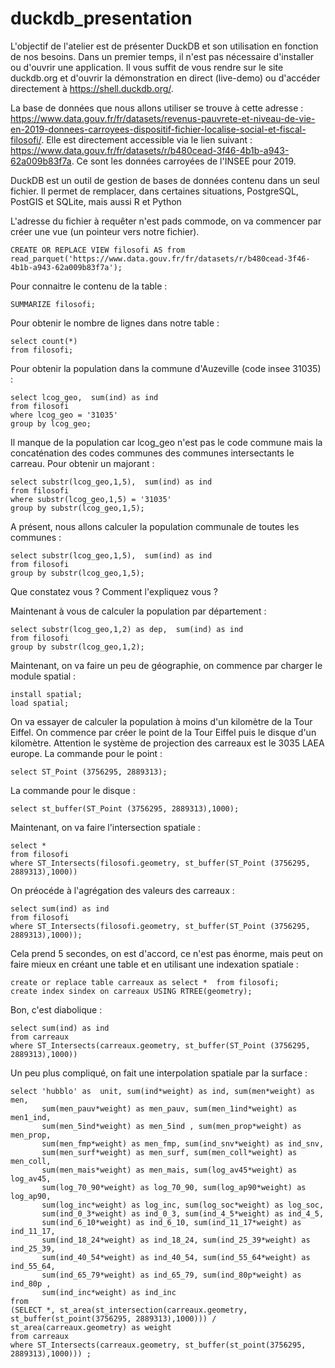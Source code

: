 # duckdb_presentation

L'objectif de l'atelier est de présenter DuckDB et son utilisation en fonction de nos besoins.
Dans  un premier temps, il n'est pas nécessaire d'installer ou d'ouvrir une application. Il vous suffit de vous rendre sur le site duckdb.org et d'ouvrir la démonstration en direct (live-demo) ou d'accéder directement à https://shell.duckdb.org/.

La base de données que nous allons utiliser se trouve à cette adresse : https://www.data.gouv.fr/fr/datasets/revenus-pauvrete-et-niveau-de-vie-en-2019-donnees-carroyees-dispositif-fichier-localise-social-et-fiscal-filosofi/. Elle est directement accessible via le lien suivant : https://www.data.gouv.fr/fr/datasets/r/b480cead-3f46-4b1b-a943-62a009b83f7a. Ce sont les données carroyées de l'INSEE pour 2019.

DuckDB est un outil de gestion de bases de données contenu dans un seul fichier. Il permet de remplacer, dans certaines situations, PostgreSQL, PostGIS et SQLite, mais aussi R et Python

L'adresse du fichier à requêter n'est pads commode, on va commencer par créer une vue (un pointeur vers notre fichier).
```
CREATE OR REPLACE VIEW filosofi AS from  read_parquet('https://www.data.gouv.fr/fr/datasets/r/b480cead-3f46-4b1b-a943-62a009b83f7a');
```
Pour connaitre le contenu de la table :
```
SUMMARIZE filosofi;
```

Pour obtenir le nombre de lignes dans notre table : 

```
select count(*) 
from filosofi;
```

Pour obtenir la population dans la commune d'Auzeville (code insee 31035) :

```
select lcog_geo,  sum(ind) as ind 
from filosofi
where lcog_geo = '31035'
group by lcog_geo;
```

Il manque de la population car lcog_geo n'est pas le code commune mais la concaténation des codes communes des communes intersectants le carreau. Pour obtenir un majorant :
```
select substr(lcog_geo,1,5),  sum(ind) as ind 
from filosofi
where substr(lcog_geo,1,5) = '31035'
group by substr(lcog_geo,1,5);
```

A présent, nous allons calculer la population communale de toutes les communes :
```
select substr(lcog_geo,1,5),  sum(ind) as ind 
from filosofi
group by substr(lcog_geo,1,5);
```
Que constatez vous ? Comment l'expliquez vous ? 

Maintenant à vous de calculer la population par département :

```
select substr(lcog_geo,1,2) as dep,  sum(ind) as ind 
from filosofi
group by substr(lcog_geo,1,2);
```

Maintenant, on va faire un peu de géographie, on commence par charger le module spatial :

```
install spatial;
load spatial;
```

On va essayer de calculer la population à moins d'un kilomètre de la Tour Eiffel. On commence par créer le point de la Tour Eiffel puis le disque d'un kilomètre. 
Attention le système de projection des carreaux est le 3035 LAEA europe. La commande pour le point :
```
select ST_Point (3756295, 2889313);
```
La commande pour le disque :
```
select st_buffer(ST_Point (3756295, 2889313),1000);
```
Maintenant, on va faire l'intersection spatiale :
```
select *
from filosofi
where ST_Intersects(filosofi.geometry, st_buffer(ST_Point (3756295, 2889313),1000))
```
On préocéde à l'agrégation des valeurs des carreaux :
```
select sum(ind) as ind
from filosofi
where ST_Intersects(filosofi.geometry, st_buffer(ST_Point (3756295, 2889313),1000));
```
Cela prend 5 secondes, on est d'accord, ce n'est pas énorme, mais peut on faire mieux en créant une table et en utilisant une indexation spatiale :
```
create or replace table carreaux as select *  from filosofi;
create index sindex on carreaux USING RTREE(geometry);
```

Bon, c'est diabolique :
```
select sum(ind) as ind
from carreaux
where ST_Intersects(carreaux.geometry, st_buffer(ST_Point (3756295, 2889313),1000))
```

Un peu plus compliqué, on fait une interpolation spatiale par la surface :

```
select 'hubblo' as  unit, sum(ind*weight) as ind, sum(men*weight) as men,
       sum(men_pauv*weight) as men_pauv, sum(men_1ind*weight) as men1_ind,
       sum(men_5ind*weight) as men_5ind , sum(men_prop*weight) as men_prop,
       sum(men_fmp*weight) as men_fmp, sum(ind_snv*weight) as ind_snv, 
       sum(men_surf*weight) as men_surf, sum(men_coll*weight) as men_coll,
       sum(men_mais*weight) as men_mais, sum(log_av45*weight) as log_av45,
       sum(log_70_90*weight) as log_70_90, sum(log_ap90*weight) as log_ap90,
       sum(log_inc*weight) as log_inc, sum(log_soc*weight) as log_soc,
       sum(ind_0_3*weight) as ind_0_3, sum(ind_4_5*weight) as ind_4_5,
       sum(ind_6_10*weight) as ind_6_10, sum(ind_11_17*weight) as ind_11_17,
       sum(ind_18_24*weight) as ind_18_24, sum(ind_25_39*weight) as ind_25_39,
       sum(ind_40_54*weight) as ind_40_54, sum(ind_55_64*weight) as ind_55_64,
       sum(ind_65_79*weight) as ind_65_79, sum(ind_80p*weight) as ind_80p ,
       sum(ind_inc*weight) as ind_inc
from 
(SELECT *, st_area(st_intersection(carreaux.geometry, st_buffer(st_point(3756295, 2889313),1000))) / st_area(carreaux.geometry) as weight 
from carreaux
where ST_Intersects(carreaux.geometry, st_buffer(st_point(3756295, 2889313),1000))) ;
```











